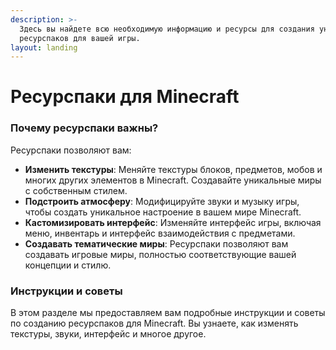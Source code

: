 ```yaml
---
description: >-
  Здесь вы найдете всю необходимую информацию и ресурсы для создания уникальных
  ресурспаков для вашей игры.
layout: landing
---
```


# Ресурспаки для Minecraft

### Почему ресурспаки важны?

Ресурспаки позволяют вам:

* **Изменить текстуры**: Меняйте текстуры блоков, предметов, мобов и многих других элементов в Minecraft. Создавайте уникальные миры с собственным стилем.
* **Подстроить атмосферу**: Модифицируйте звуки и музыку игры, чтобы создать уникальное настроение в вашем мире Minecraft.
* **Кастомизировать интерфейс**: Изменяйте интерфейс игры, включая меню, инвентарь и интерфейс взаимодействия с предметами.
* **Создавать тематические миры**: Ресурспаки позволяют вам создавать игровые миры, полностью соответствующие вашей концепции и стилю.

### Инструкции и советы

В этом разделе мы предоставляем вам подробные инструкции и советы по созданию ресурспаков для Minecraft. Вы узнаете, как изменять текстуры, звуки, интерфейс и многое другое.
